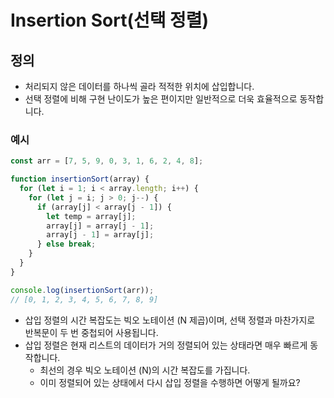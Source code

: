# Insertion Sort(선택 정렬)

## 정의

- 처리되지 않은 데이터를 하나씩 골라 적적한 위치에 삽입합니다.
- 선택 정렬에 비해 구현 난이도가 높은 편이지만 일반적으로 더욱 효율적으로 동작합니다.

### 예시

```js
const arr = [7, 5, 9, 0, 3, 1, 6, 2, 4, 8];

function insertionSort(array) {
  for (let i = 1; i < array.length; i++) {
    for (let j = i; j > 0; j--) {
      if (array[j] < array[j - 1]) {
        let temp = array[j];
        array[j] = array[j - 1];
        array[j - 1] = array[j];
      } else break;
    }
  }
}

console.log(insertionSort(arr));
// [0, 1, 2, 3, 4, 5, 6, 7, 8, 9]
```

- 삽입 정렬의 시간 복잡도는 빅오 노테이션 (N 제곱)이며, 선택 정렬과 마찬가지로 반복문이 두 번 중첩되어 사용됩니다.
- 삽입 정렬은 현재 리스트의 데이터가 거의 정렬되어 있는 상태라면 매우 빠르게 동작합니다.
  - 최선의 경우 빅오 노테이션 (N)의 시간 복잡도를 가집니다.
  - 이미 정렬되어 있는 상태에서 다시 삽입 정렬을 수행하면 어떻게 될까요?
